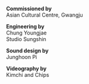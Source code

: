 **Commissioned by**  
Asian Cultural Centre, Gwangju

**Engineering by**  
Chung Youngjae  
Studio Sungshin
                
**Sound design by**  
Junghoon Pi
                
**Videography by**  
Kimchi and Chips 